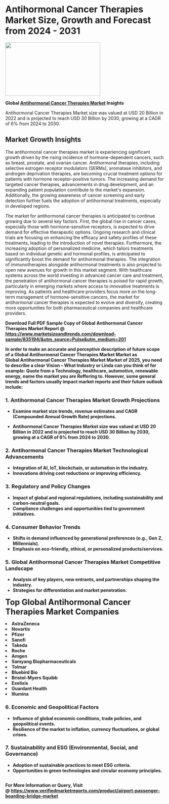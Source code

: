 <H1>Antihormonal Cancer Therapies Market Size, Growth and Forecast from 2024 - 2031</H1><img class="aligncenter size-medium wp-image-584254" src="https://thirdeyenews.in/wp-content/uploads/2024/09/Global-Market-Research-300x168.jpeg" alt="" width="300" height="168" /><p><strong>Global&nbsp;<a href="https://www.marketsizeandtrends.com/download-sample/835194/&amp;utm_source=Pulse&amp;utm_medium=201">Antihormonal Cancer Therapies Market</a> Insights</strong></p><p>Antihormonal Cancer Therapies Market size was valued at USD 20 Billion in 2022 and is projected to reach USD 30 Billion by 2030, growing at a CAGR of 6% from 2024 to 2030.</p><p><h2>Market Growth Insights</h2> <p>The antihormonal cancer therapies market is experiencing significant growth driven by the rising incidence of hormone-dependent cancers, such as breast, prostate, and ovarian cancer. Antihormonal therapies, including selective estrogen receptor modulators (SERMs), aromatase inhibitors, and androgen deprivation therapies, are becoming crucial treatment options for patients with hormone receptor-positive tumors. The increasing demand for targeted cancer therapies, advancements in drug development, and an expanding patient population contribute to the market's expansion. Additionally, the growing awareness of cancer screening and early detection further fuels the adoption of antihormonal treatments, especially in developed regions.</p> <p><strong></strong></p> <p>The market for antihormonal cancer therapies is anticipated to continue growing due to several key factors. First, the global rise in cancer cases, especially those with hormone-sensitive receptors, is expected to drive demand for effective therapeutic options. Ongoing research and clinical trials are focusing on enhancing the efficacy and safety profiles of these treatments, leading to the introduction of novel therapies. Furthermore, the increasing adoption of personalized medicine, which tailors treatments based on individual genetic and hormonal profiles, is anticipated to significantly boost the demand for antihormonal therapies. The integration of immunotherapies alongside antihormonal treatments is also projected to open new avenues for growth in this market segment. With healthcare systems across the world investing in advanced cancer care and treatment, the penetration of antihormonal cancer therapies is poised for rapid growth, particularly in emerging markets where access to innovative treatments is improving. As patients and healthcare providers focus more on the long-term management of hormone-sensitive cancers, the market for antihormonal cancer therapies is expected to evolve and diversify, creating more opportunities for both pharmaceutical companies and healthcare providers. <p><strong></p><p><span class=""><strong>Download Full PDF Sample Copy of Global Antihormonal Cancer Therapies Market Report</strong> @ <a href="https://www.marketsizeandtrends.com/download-sample/835194/&amp;utm_source=Pulse&amp;utm_medium=201" target="_blank">https://www.marketsizeandtrends.com/download-sample/835194/&amp;utm_source=Pulse&amp;utm_medium=201</a></span></p><p>In order to make an accurate and perceptive description of future scope of a Global&nbsp;Antihormonal Cancer Therapies Market Market as Global&nbsp;Antihormonal Cancer Therapies Market Market of 2025, you need to describe a clear Vision &ndash; What Industry or Linda can you think of for example: Quote from a Technology, healthcare, automotive, renewable energy, name the market you are Reffering to. However, some general trends and factors usually impact market reports and their future outlook include:</p><h3>1.&nbsp;<strong>Antihormonal Cancer Therapies Market Growth Projections</strong></h3><ul><li>Examine market size trends, revenue estimates and CAGR (Compounded Annual Growth Rate) projections.</li><li><p>Antihormonal Cancer Therapies Market size was valued at USD 20 Billion in 2022 and is projected to reach USD 30 Billion by 2030, growing at a CAGR of 6% from 2024 to 2030.</p></li></ul><h3>2.&nbsp;<strong>Antihormonal Cancer Therapies Market Technological Advancements</strong></h3><ul><li>Integration of AI, IoT, blockchain, or automation in the industry.</li><li>Innovations driving cost reductions or improving efficiency.</li></ul><h3>3.&nbsp;<strong>Regulatory and Policy Changes</strong></h3><ul><li>Impact of global and regional regulations, including sustainability and carbon-neutral goals.</li><li>Compliance challenges and opportunities tied to government initiatives.</li></ul><h3>4.&nbsp;<strong>Consumer Behavior Trends</strong></h3><ul><li>Shifts in demand influenced by generational preferences (e.g., Gen Z, Millennials).</li><li>Emphasis on eco-friendly, ethical, or personalized products/services.</li></ul><h3>5.&nbsp;<strong>Global Antihormonal Cancer Therapies Market Competitive Landscape</strong></h3><ul><li>Analysis of key players, new entrants, and partnerships shaping the industry.</li><li>Strategies for differentiation and market penetration.</li></ul><p data-pm-slice="1 1 []"><span style="color: inherit; font-family: inherit; font-size: 25px;">Top Global Antihormonal Cancer Therapies Market Companies</span></p><div class="" data-test-id=""><p><li>AstraZeneca</li><li> Novartis</li><li> Pfizer</li><li> Sanofi</li><li> Takeda</li><li> Roche</li><li> Amgen</li><li> Samyang Biopharmaceuticals</li><li> Tolmar</li><li> Bluebird Bio</li><li> Bristol-Myers Squibb</li><li> Exelixis</li><li> Guardant Health</li><li> Illumina</li></p></div><h3>6.&nbsp;<strong>Economic and Geopolitical Factors</strong></h3><ul><li>Influence of global economic conditions, trade policies, and geopolitical events.</li><li>Resilience of the market to inflation, currency fluctuations, or global crises.</li></ul><h3>7.&nbsp;<strong>Sustainability and ESG (Environmental, Social, and Governance)</strong></h3><ul><li>Adoption of sustainable practices to meet ESG criteria.</li><li>Opportunities in green technologies and circular economy principles.</li></ul><h2><strong style="font-size: 14px;">For More Information or Query, Visit @&nbsp;</strong><a style="background-color: #ffffff; font-size: 14px;" href="https://www.marketsizeandtrends.com/report/antihormonal-cancer-therapies-market/" target="_blank">https://www.verifiedmarketreports.com/product/airport-passenger-boarding-bridge-market</a></h2>
